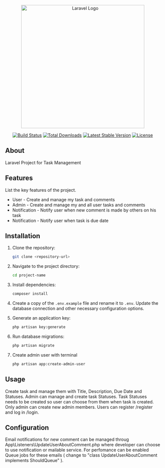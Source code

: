 <p align="center"><a href="https://laravel.com" target="_blank"><img src="https://raw.githubusercontent.com/laravel/art/master/logo-lockup/5%20SVG/2%20CMYK/1%20Full%20Color/laravel-logolockup-cmyk-red.svg" width="400" alt="Laravel Logo"></a></p>

<p align="center">
<a href="https://github.com/laravel/framework/actions"><img src="https://github.com/laravel/framework/workflows/tests/badge.svg" alt="Build Status"></a>
<a href="https://packagist.org/packages/laravel/framework"><img src="https://img.shields.io/packagist/dt/laravel/framework" alt="Total Downloads"></a>
<a href="https://packagist.org/packages/laravel/framework"><img src="https://img.shields.io/packagist/v/laravel/framework" alt="Latest Stable Version"></a>
<a href="https://packagist.org/packages/laravel/framework"><img src="https://img.shields.io/packagist/l/laravel/framework" alt="License"></a>
</p>

## About

Laravel Project for Task Management

## Features

List the key features of the project.

- User - Create and manage my task and comments
- Admin - Create and manage my and all user tasks and comments
- Notification - Notify user when new comment is made by others on his task
- Notification - Notify user when task is due date

## Installation

1. Clone the repository:

    ```bash
    git clone <repository-url>
    ```

2. Navigate to the project directory:

    ```bash
    cd project-name
    ```

3. Install dependencies:

    ```bash
    composer install
    ```

4. Create a copy of the `.env.example` file and rename it to `.env`. Update the database connection and other necessary configuration options.

5. Generate an application key:

    ```bash
    php artisan key:generate
    ```

6. Run database migrations:

    ```bash
    php artisan migrate
    ```

7. Create admin user with terminal

    ```bash
    php artisan app:create-admin-user
    ```

## Usage

Create task and manage them with Title, Description, Due Date and Statuses.
Admin can manage and create task Statuses. Task Statuses needs to be created so user can choose from them when task is created.
Only admin can create new admin members. Users can register /register and log in /login.

## Configuration

Email notifications for new comment can be managed throug App\Listeners\UpdateUserAboutComment.php where developer can choose to use notification or mailable service. For perfomance can be enabled Queue jobs for these emails ( change to "class UpdateUserAboutComment implements ShouldQueue" ).
